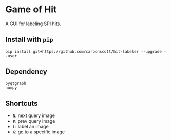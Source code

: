 # Game of Hit

A GUI for labeling SPI hits.


## Install with `pip`

```
pip install git+https://github.com/carbonscott/hit-labeler --upgrade --user
```


## Dependency

```
pyqtgraph
numpy
```

## Shortcuts

- `N`: next query image
- `P`: prev query image
- `L`: label an image
- `G`: go to a specific image
